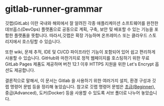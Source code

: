 # gitlab-runner-grammar

깃랩(GitLab) 이란 국내와 해외에서 잘 알려진 각종 애플리케이션 소프트웨어를 완전한 데브옵스(DevOps) 플랫폼으로 공동으로 계획, 구축, 보안 및 배포할 수 있는 기능을 포함한 플랫폼을 뜻합니다. 따라서,깃랩은 확장 가능하며 온프레미스 또는 클라우드 스토리지에서 호스팅할 수 있습니다. 

또한 wiki, 문제 추적, IDE 및 CI/CD 파이프라인 기능이 포함되어 있어 쉽고 편리하게 사용할 수 있습니다. GitHub와 마찬가지로 정적 웹페이지를 호스팅하기 위한 무료 GitLab Pages 제품도 제공하며 버전 12.1 이후 HTTPS 지원을 위한 Let's Encrypt 옵션도 제공합니다.

결론적으로 말해서, 이 문서는 Gitlab 을 사용하기 위한 여러가지 설치, 환경 구성과 깃랩 명령어 문법 등을 정리해 놓았습니다. 참고로 깃랩 명령어 문법은 [초급(Beginner)](https://github.com/synabreu/gitlab-runner-grammar/tree/main/Beginner/beginner.md), 중급(Advanced), 도커(Docker) 등을 사용할 수 있도록 서브 폴더로 나누어 놓았습니다.  
